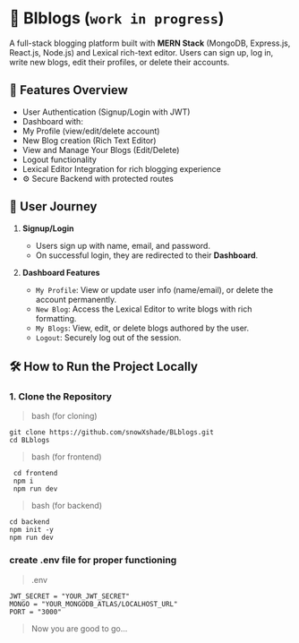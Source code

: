 # 📝 Blblogs  (```work in progress```)

A full-stack blogging platform built with **MERN Stack** (MongoDB, Express.js, React.js, Node.js) and Lexical rich-text editor. Users can sign up, log in, write new blogs, edit their profiles, or delete their accounts.



## 🚀 Features Overview

-  User Authentication (Signup/Login with JWT)
-  Dashboard with:
  - My Profile (view/edit/delete account)
  - New Blog creation (Rich Text Editor)
  - View and Manage Your Blogs (Edit/Delete)
  - Logout functionality
-  Lexical Editor Integration for rich blogging experience
- ⚙ Secure Backend with protected routes



## 🧭 User Journey

1. **Signup/Login**
   
   - Users sign up with name, email, and password.
   - On successful login, they are redirected to their **Dashboard**.

2. **Dashboard Features**
   
   - `My Profile`: View or update user info (name/email), or delete the account permanently.
   - `New Blog`: Access the Lexical Editor to write blogs with rich formatting.
   - `My Blogs`: View, edit, or delete blogs authored by the user.
   - `Logout`: Securely log out of the session.



## 🛠️ How to Run the Project Locally

### 1. Clone the Repository

> bash  (for cloning)

    git clone https://github.com/snowXshade/BLblogs.git
    cd BLblogs


> bash   (for frontend)

     cd frontend
     npm i
     npm run dev

> bash    (for backend)

    cd backend
    npm init -y
    npm run dev

### create .env file for proper functioning

> .env

    JWT_SECRET = "YOUR_JWT_SECRET"
    MONGO = "YOUR_MONGODB_ATLAS/LOCALHOST_URL"
    PORT = "3000"  

> Now you are good to go...
